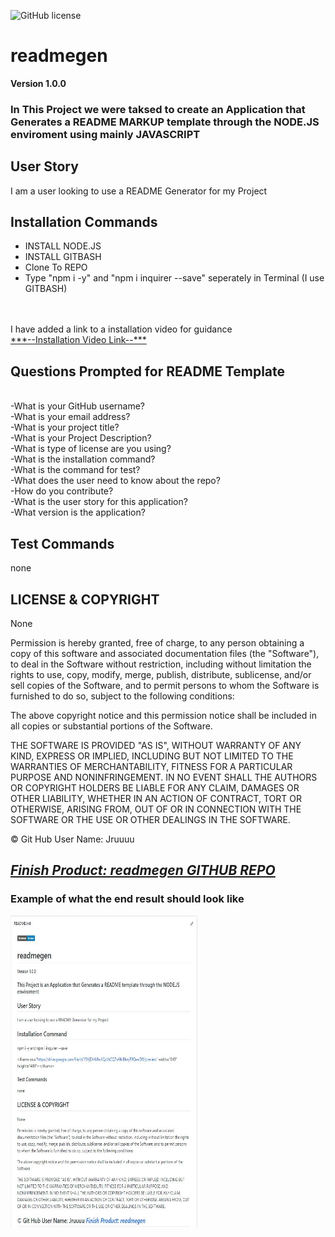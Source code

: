 
![GitHub license](https://img.shields.io/badge/license-None-blue.svg)
# readmegen
**Version 1.0.0**
### In This Project we were taksed to create an Application that Generates a README MARKUP template through the NODE.JS enviroment using mainly JAVASCRIPT
## User Story
I am a user looking to use a README Generator for my Project
## Installation Commands
- INSTALL NODE.JS
- INSTALL GITBASH
- Clone To REPO
- Type "npm i -y" and "npm i inquirer --save" seperately in Terminal  (I use GITBASH)
<br>
<br>
I have added a link to a installation video for guidance
<br>
<a href="https://drive.google.com/file/d/15XjDVWfwJIQsVsCQ7w9kiBIwyFBQwcDR/view">***--Installation Video Link--***</a>
<br>

## Questions Prompted for README Template

<br>
-What is your GitHub username?<br>
-What is your email address?<br>
-What is your project title?<br>
-What is your Project Description?<br>
-What is type of license are you using?<br>
-What is the installation command?<br>
-What is the command for test?<br>
-What does the user need to know about the repo?<br>
-How do you contribute?<br>
-What is the user story for this application?<br>
-What version is the application?<br>

## Test Commands
none

## LICENSE & COPYRIGHT
None


Permission is hereby granted, free of charge, to any person obtaining a copy
of this software and associated documentation files (the "Software"), to deal
in the Software without restriction, including without limitation the rights
to use, copy, modify, merge, publish, distribute, sublicense, and/or sell
copies of the Software, and to permit persons to whom the Software is
furnished to do so, subject to the following conditions:

The above copyright notice and this permission notice shall be included in
all copies or substantial portions of the Software.

THE SOFTWARE IS PROVIDED "AS IS", WITHOUT WARRANTY OF ANY KIND, EXPRESS OR
IMPLIED, INCLUDING BUT NOT LIMITED TO THE WARRANTIES OF MERCHANTABILITY,
FITNESS FOR A PARTICULAR PURPOSE AND NONINFRINGEMENT. IN NO EVENT SHALL THE
AUTHORS OR COPYRIGHT HOLDERS BE LIABLE FOR ANY CLAIM, DAMAGES OR OTHER
LIABILITY, WHETHER IN AN ACTION OF CONTRACT, TORT OR OTHERWISE, ARISING FROM,
OUT OF OR IN CONNECTION WITH THE SOFTWARE OR THE USE OR OTHER DEALINGS IN
THE SOFTWARE.



&copy; Git Hub User Name: Jruuuu

<a href="https://github.com/Jruuuu/readmegen/">***Finish Product: readmegen GITHUB REPO***</a>
--
### Example of what the end result should look like

  <img src="media\README EXAMPLE.JPG" alt="Weather Dashboard Screenshot" width="300px" height="500px"/>
  
  
  
  
  
  
  
  

